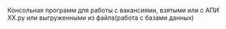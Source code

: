 Консольная программ для работы с вакансиями, взятыми или с АПИ ХХ.ру или выгруженными из файла(работа с базами данных)